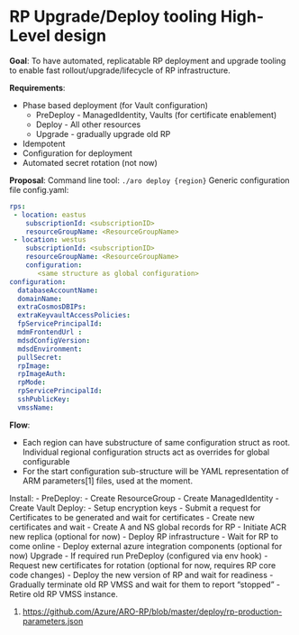 
# RP Upgrade/Deploy tooling High-Level design


**Goal**: To have automated, replicatable RP deployment and upgrade tooling to enable fast rollout/upgrade/lifecycle of RP infrastructure.

**Requirements**:

-   Phase based deployment (for Vault configuration)
	-   PreDeploy - ManagedIdentity, Vaults (for certificate enablement)
	-   Deploy - All other resources
	-   Upgrade - gradually upgrade old RP
-   Idempotent
-   Configuration for deployment
-   Automated secret rotation (not now)

**Proposal**:
Command line tool:
`./aro deploy {region}`
Generic configuration file config.yaml:
```yaml
rps:
 - location: eastus
    subscriptionId: <subscriptionID>
    resourceGroupName: <ResourceGroupName>
 - location: westus
    subscriptionId: <subscriptionID>
    resourceGroupName: <ResourceGroupName>
    configuration:
       <same structure as global configuration>
configuration:
  databaseAccountName:
  domainName:
  extraCosmosDBIPs:
  extraKeyvaultAccessPolicies:
  fpServicePrincipalId:
  mdmFrontendUrl :
  mdsdConfigVersion:
  mdsdEnvironment:
  pullSecret:
  rpImage:
  rpImageAuth:
  rpMode:
  rpServicePrincipalId:
  sshPublicKey:
  vmssName:
```

**Flow**:

-   Each region can have substructure of same configuration struct as root. Individual regional configuration structs act as overrides for global configurable
-   For the start configuration sub-structure will be YAML representation of ARM parameters[1] files, used at the moment.

Install:
	-   PreDeploy:
	-   Create ResourceGroup
	-   Create ManagedIdentity
	-   Create Vault
Deploy:
	-   Setup encryption keys
	-   Submit a request for Certificates to be generated and wait for certificates
	 -   Create new certificates and wait
	-   Create A and NS global records for RP
	-   Initiate ACR new replica (optional for now)
	-   Deploy RP infrastructure
	-   Wait for RP to come online
	-   Deploy external azure integration components (optional for now)
Upgrade
	-   If required run PreDeploy (configured via env hook)
	-   Request new certificates for rotation (optional for now, requires RP core code changes)
	-   Deploy the new version of RP and wait for readiness
	-   Gradually terminate old RP VMSS and wait for them to report “stopped”
	-   Retire old RP VMSS instance.

1.  https://github.com/Azure/ARO-RP/blob/master/deploy/rp-production-parameters.json

